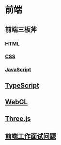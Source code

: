 # 前端

## 前端三板斧

### [HTML](./HTML/index.md)

### [CSS](./CSS/index.md)

### [JavaScript](./JavaScript/index.md)

## [TypeScript](./TypeScript/index.md)

## [WebGL](./WebGL/index.md)

## [Three.js](./Three/index.md)

## [前端工作面试问题](./questions/index.md)
